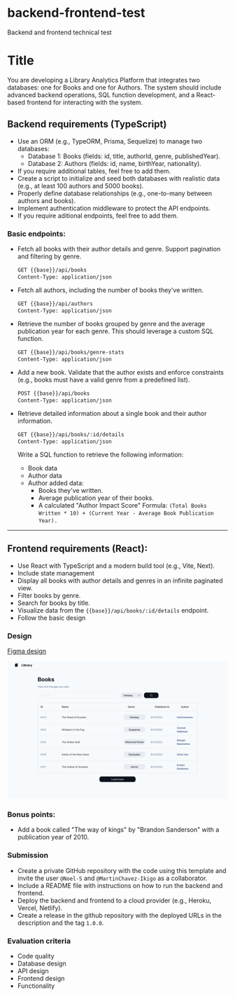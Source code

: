 # backend-frontend-test
Backend and frontend technical test

# Title
You are developing a Library Analytics Platform that integrates two databases: one for Books and one for Authors. The system should include advanced backend operations, SQL function development, and a React-based frontend for interacting with the system.

## Backend requirements (TypeScript)

- Use an ORM (e.g., TypeORM, Prisma, Sequelize) to manage two databases:
  - Database 1: Books (fields: id, title, authorId, genre, publishedYear).
  - Database 2: Authors (fields: id, name, birthYear, nationality).
- If you require additional tables, feel free to add them.
- Create a script to initialize and seed both databases with realistic data (e.g., at least 100 authors and 5000 books).
- Properly define database relationships (e.g., one-to-many between authors and books).
- Implement authentication middleware to protect the API endpoints.
- If you require aditional endpoints, feel free to add them.

### Basic endpoints:
- Fetch all books with their author details and genre. Support pagination and filtering by genre.
  ```http
  GET {{base}}/api/books
  Content-Type: application/json
  ```
  
- Fetch all authors, including the number of books they’ve written.
  ```http
  GET {{base}}/api/authors
  Content-Type: application/json
  ```

- Retrieve the number of books grouped by genre and the average publication year for each genre. This should leverage a custom SQL function.
  ```http
  GET {{base}}/api/books/genre-stats
  Content-Type: application/json
  ```

- Add a new book. Validate that the author exists and enforce constraints (e.g., books must have a valid genre from a predefined list).
  ```http
  POST {{base}}/api/books
  Content-Type: application/json
  ```

- Retrieve detailed information about a single book and their author information.
  ```http
  GET {{base}}/api/books/:id/details
  Content-Type: application/json
  ```
  Write a SQL function to retrieve the following information:
  - Book data
  - Author data
  - Author added data:
    - Books they've written.
    - Average publication year of their books.
    - A calculated "Author Impact Score"
      Formula: `(Total Books Written * 10) + (Current Year - Average Book Publication Year).`

---
## Frontend requirements (React):

- Use React with TypeScript and a modern build tool (e.g., Vite, Next).
- Include state management
- Display all books with author details and genres in an infinite paginated view.
- Filter books by genre.
- Search for books by title.
- Visualize data from the `{{base}}/api/books/:id/details` endpoint.
- Follow the basic design

### Design
[Figma design](https://www.figma.com/design/2ir4rNsy6tbv0KWjlLzYcE/Backend-frontend?node-id=18-136&node-type=frame&t=cfTw9OfnebIqkeWX-0)

![Design](./design.png)

### Bonus points:
- Add a book called "The way of kings" by "Brandon Sanderson" with a publication year of 2010.

### Submission
- Create a private GitHub repository with the code using this template and invite the user `@Noel-S` and `@MartinChavez-Ikigo` as a collaborator.
- Include a README file with instructions on how to run the backend and frontend.
- Deploy the backend and frontend to a cloud provider (e.g., Heroku, Vercel, Netlify).
- Create a release in the github repository with the deployed URLs in the description and the tag `1.0.0`.

### Evaluation criteria
- Code quality
- Database design
- API design
- Frontend design
- Functionality
